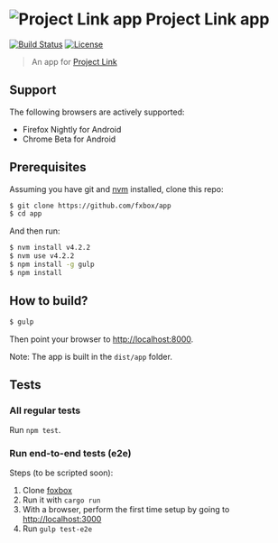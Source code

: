# ![Project Link app](https://raw.githubusercontent.com/fxbox/app/master/app/img/icons/32.png "Project Link app") Project Link app

[![Build Status](https://travis-ci.org/fxbox/app.svg?branch=master)](https://travis-ci.org/fxbox/app)
[![License](https://img.shields.io/badge/license-MPL2-blue.svg)](https://raw.githubusercontent.com/fxbox/app/master/LICENSE)

> An app for [Project Link](https://wiki.mozilla.org/Project_Link)

## Support

The following browsers are actively supported:

* Firefox Nightly for Android
* Chrome Beta for Android

## Prerequisites

Assuming you have git and [nvm](http://nvm.sh/) installed, clone this repo:

```bash
$ git clone https://github.com/fxbox/app
$ cd app
```

And then run:

```bash
$ nvm install v4.2.2
$ nvm use v4.2.2
$ npm install -g gulp
$ npm install
```

## How to build?

```bash
$ gulp
```

Then point your browser to [http://localhost:8000](http://localhost:8000/).

Note: The app is built in the `dist/app` folder.

## Tests

### All regular tests

Run `npm test`.

### Run end-to-end tests (e2e)

Steps (to be scripted soon):

1. Clone [foxbox](https://github.com/fxbox/foxbox/)
2. Run it with `cargo run`
3. With a browser, perform the first time setup by going to [http://localhost:3000](http://localhost:3000/)
4. Run `gulp test-e2e`
